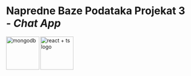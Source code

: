 # Napredne Baze Podataka Projekat 3 - _Chat App_
<a href="https://www.mongodb.com">
  <img
    height="90"
    width="90"
    alt="mongodb"
    src="https://img1.freepng.es/20180702/evv/kisspng-mongodb-database-nosql-postgresql-mongo-5b39f9e31e31b4.5891115215305261791237.jpg"
    align="left"
  />
</a>
<a href="https://github.com/typescript-cheatsheets/react-typescript-cheatsheet/issues/81">
  <img
    height="90"
    width="90"
    alt="react + ts logo"
    src="https://user-images.githubusercontent.com/6764957/53868378-2b51fc80-3fb3-11e9-9cee-0277efe8a927.png"
    align="left"
  />
</a>


